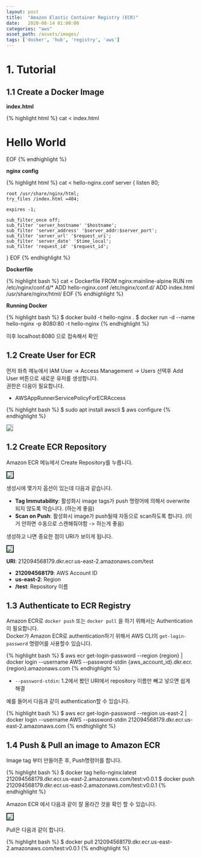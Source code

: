 ```yaml
---
layout: post
title:  "Amazon Elastic Container Registry (ECR)"
date:   2020-08-14 01:00:00
categories: "aws"
asset_path: /assets/images/
tags: ['docker', 'hub', 'registry', 'aws']
---
```


# 1. Tutorial  

## 1.1 Create a Docker Image

**index.html**

{% highlight html %}
cat <<EOF > index.html
<!DOCTYPE html>
<html lang="en">
<head>
    <meta charset="UTF-8">
    <title>Hello World - Nginx Docker</title>
</head>
<body>
    <h1>
        Hello World
    </h1>
</body>
</html>
EOF
{% endhighlight %}

**nginx config**

{% highlight html %}
cat <<EOF > hello-nginx.conf
server {
    listen 80;

    root /usr/share/nginx/html;
    try_files /index.html =404;

    expires -1;

    sub_filter_once off;
    sub_filter 'server_hostname' '$hostname';
    sub_filter 'server_address' '$server_addr:$server_port';
    sub_filter 'server_url' '$request_uri';
    sub_filter 'server_date' '$time_local';
    sub_filter 'request_id' '$request_id';
}
EOF
{% endhighlight %}

**Dockerfile**

{% highlight bash %}
cat <<EOF > Dockerfile
FROM nginx:mainline-alpine
RUN rm /etc/nginx/conf.d/*
ADD hello-nginx.conf /etc/nginx/conf.d/
ADD index.html /usr/share/nginx/html/
EOF
{% endhighlight %}

**Running Docker**

{% highlight bash %}
$ docker build -t hello-nginx .
$ docker run -d --name hello-nginx -p 8080:80 -t hello-nginx
{% endhighlight %}

이후 localhost:8080 으로 접속해서 확인

## 1.2 Create User for ECR

먼저 좌측 메뉴에서 IAM User -> Access Management -> Users 선택후 Add User 버튼으로 새로운 유저를 생성합니다.<br>
권한은 다음이 필요합니다. 

 - AWSAppRunnerServicePolicyForECRAccess

{% highlight bash %}
$ sudo apt install awscli
$ aws configure
{% endhighlight %}

<img src="{{ page.asset_path }}jenkins-21.png" class="center img-responsive img-rounded img-fluid" style="border:1px solid #aaa; max-width:800px;">





## 1.2 Create ECR Repository

Amazon ECR 메뉴에서 Create Repository를 누릅니다.

<img src="{{ page.asset_path }}ecr-01.png" class="img-responsive img-rounded img-fluid center" style="border: 2px solid #333333">

생성시에 몇가지 옵션이 있는데 다음과 같습니다. 

 - **Tag Immutability**: 활성화시 image tags가 push 명령어에 의해서 overwrite 되지 않도록 막습니다. (하는게 좋음)
 - **Scan on Push**: 활성화시 image가 push될때 자동으로 scan하도록 합니다. (이거 안하면 수동으로 스캔해줘야함 -> 하는게 좋음)  
 
생성하고 나면 중요한 점이 URI가 보이게 됩니다.

<img src="{{ page.asset_path }}ecr-02.png" class="img-responsive img-rounded img-fluid center" style="border: 2px solid #333333">

**URI**: 212094568179.dkr.ecr.us-east-2.amazonaws.com/test 

 - **212094568179**: AWS Account ID
 - **us-east-2**: Region
 - **/test**: Repository 이름

## 1.3 Authenticate to ECR Registry

Amazon ECR로 `docker push` 또는 `docker pull` 을 하기 위해서는 Authentication이 필요합니다.<br>
Docker가 Amazon ECR로 authentication하기 위해서 AWS CLI의 `get-login-password` 명령어를 사용할수 있습니다.<br>

{% highlight bash %}
$ aws ecr get-login-password --region {region} | docker login --username AWS --password-stdin {aws_account_id}.dkr.ecr.{region}.amazonaws.com
{% endhighlight %}

 - `--password-stdin`: 1.2에서 봤던 URI에서 repository 이름만 빼고 넣으면 쉽게 해결
 
예를 들어서 다음과 같이 authentication할 수 있습니다.

{% highlight bash %}
$ aws ecr get-login-password --region us-east-2 | docker login --username AWS --password-stdin 212094568179.dkr.ecr.us-east-2.amazonaws.com
{% endhighlight %}


## 1.4 Push & Pull an image to Amazon ECR 

Image tag 부터 만들어준 후, Push명령어를 합니다. 

{% highlight bash %}
$ docker tag hello-nginx:latest 212094568179.dkr.ecr.us-east-2.amazonaws.com/test:v0.0.1
$ docker push 212094568179.dkr.ecr.us-east-2.amazonaws.com/test:v0.0.1
{% endhighlight %}

Amazon ECR 에서 다음과 같이 잘 올라간 것을 확인 할 수 있습니다.

<img src="{{ page.asset_path }}ecr-03.png" class="img-responsive img-rounded img-fluid center" style="border: 2px solid #333333">

Pull은 다음과 같이 합니다.

{% highlight bash %}
$ docker pull 212094568179.dkr.ecr.us-east-2.amazonaws.com/test:v0.0.1
{% endhighlight %}